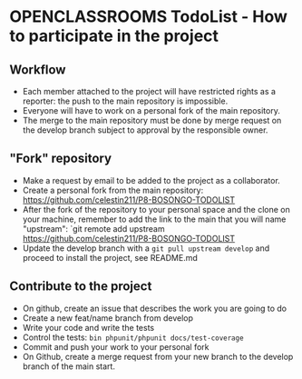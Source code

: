 OPENCLASSROOMS TodoList - How to participate in the project
================================================

Workflow
--------
- Each member attached to the project will have restricted rights as a reporter: the push to the main repository is impossible.
- Everyone will have to work on a personal fork of the main repository.
- The merge to the main repository must be done by merge request on the develop branch subject to approval by the responsible owner.

"Fork" repository
------------
- Make a request by email to be added to the project as a collaborator.
- Create a personal fork from the main repository: https://github.com/celestin211/P8-BOSONGO-TODOLIST
- After the fork of the repository to your personal space and the clone on your machine, remember to add the link to the main that you will name "upstream": `git remote add upstream https://github.com/celestin211/P8-BOSONGO-TODOLIST
- Update the develop branch with a `git pull upstream develop` and proceed to install the project, see README.md

Contribute to the project
--------------------
- On github, create an issue that describes the work you are going to do
- Create a new feat/name branch from develop
- Write your code and write the tests
- Control the tests: `bin phpunit/phpunit docs/test-coverage`
- Commit and push your work to your personal fork
- On Github, create a merge request from your new branch to the develop branch of the main start.
